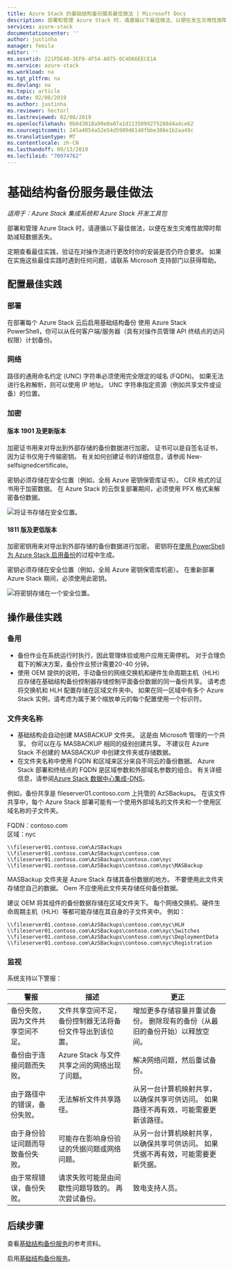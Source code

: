 ```yaml
---
title: Azure Stack 的基础结构备份服务最佳做法 | Microsoft Docs
description: 部署和管理 Azure Stack 时，请遵循以下最佳做法，以便在发生灾难性故障时帮助减轻数据丢失。
services: azure-stack
documentationcenter: ''
author: justinha
manager: femila
editor: ''
ms.assetid: 221FDE40-3EF8-4F54-A075-0C4D66EECE1A
ms.service: azure-stack
ms.workload: na
ms.tgt_pltfrm: na
ms.devlang: na
ms.topic: article
ms.date: 02/08/2019
ms.author: justinha
ms.reviewer: hectorl
ms.lastreviewed: 02/08/2019
ms.openlocfilehash: 0b843018a90e0a07a1d1135099275288d4a4ce62
ms.sourcegitcommit: 245a4054a52e54d5989d6148fbbe386e1b2aa49c
ms.translationtype: MT
ms.contentlocale: zh-CN
ms.lasthandoff: 09/13/2019
ms.locfileid: "70974762"
---
```

# <a name="infrastructure-backup-service-best-practices"></a>基础结构备份服务最佳做法

*适用于：Azure Stack 集成系统和 Azure Stack 开发工具包*

部署和管理 Azure Stack 时，请遵循以下最佳做法，以便在发生灾难性故障时帮助减轻数据丢失。

定期查看最佳实践，验证在对操作流进行更改时你的安装是否仍符合要求。 如果在实施这些最佳实践时遇到任何问题，请联系 Microsoft 支持部门以获得帮助。

## <a name="configuration-best-practices"></a>配置最佳实践

### <a name="deployment"></a>部署

在部署每个 Azure Stack 云后启用基础结构备份 使用 Azure Stack PowerShell，你可以从任何客户端/服务器（具有对操作员管理 API 终结点的访问权限）计划备份。

### <a name="networking"></a>网络

路径的通用命名约定 (UNC) 字符串必须使用完全限定的域名 (FQDN)。 如果无法进行名称解析，则可以使用 IP 地址。 UNC 字符串指定资源（例如共享文件或设备）的位置。

### <a name="encryption"></a>加密

#### <a name="version-1901-and-newer"></a>版本 1901 及更新版本

加密证书用来对导出到外部存储的备份数据进行加密。 证书可以是自签名证书，因为证书仅用于传输密钥。 有关如何创建证书的详细信息，请参阅 New-selfsignedcertificate。
  
密钥必须存储在安全位置（例如，全局 Azure 密钥保管库证书）。 CER 格式的证书用于加密数据。 在 Azure Stack 的云恢复部署期间，必须使用 PFX 格式来解密备份数据。

![将证书存储在安全位置。](media/azure-stack-backup/azure-stack-backup-encryption-store-cert.png)

#### <a name="1811-and-older"></a>1811 版及更低版本

加密密钥用来对导出到外部存储的备份数据进行加密。 密钥将在[使用 PowerShell 为 Azure Stack 启用备份](azure-stack-backup-enable-backup-powershell.md)的过程中生成。

密钥必须存储在安全位置（例如，全局 Azure 密钥保管库机密）。 在重新部署 Azure Stack 期间，必须使用此密钥。

![将密钥存储在一个安全位置。](media/azure-stack-backup/azure-stack-backup-encryption2.png)

## <a name="operational-best-practices"></a>操作最佳实践

### <a name="backups"></a>备用

 - 备份作业在系统运行时执行，因此管理体验或用户应用无需停机。 对于合理负载下的解决方案，备份作业预计需要20-40 分钟。
 - 使用 OEM 提供的说明，手动备份的网络交换机和硬件生命周期主机（HLH）应存储在基础结构备份控制器存储控制平面备份数据的同一备份共享。 请考虑将交换机和 HLH 配置存储在区域文件夹中。 如果在同一区域中有多个 Azure Stack 实例，请考虑为属于某个缩放单元的每个配置使用一个标识符。

### <a name="folder-names"></a>文件夹名称

 - 基础结构会自动创建 MASBACKUP 文件夹。 这是由 Microsoft 管理的一个共享。 你可以在与 MASBACKUP 相同的级别创建共享。 不建议在 Azure Stack 不创建的 MASBACKUP 中创建文件夹或存储数据。
 -  在文件夹名称中使用 FQDN 和区域来区分来自不同云的备份数据。 Azure Stack 部署和终结点的 FQDN 是区域参数和外部域名参数的组合。 有关详细信息，请参阅[Azure Stack 数据中心集成-DNS](azure-stack-integrate-dns.md)。

例如，备份共享是 fileserver01.contoso.com 上托管的 AzSBackups。 在该文件共享中，每个 Azure Stack 部署可能有一个使用外部域名的文件夹和一个使用区域名称的子文件夹。

FQDN：contoso.com  
区域：nyc


    \\fileserver01.contoso.com\AzSBackups
    \\fileserver01.contoso.com\AzSBackups\contoso.com
    \\fileserver01.contoso.com\AzSBackups\contoso.com\nyc
    \\fileserver01.contoso.com\AzSBackups\contoso.com\nyc\MASBackup

MASBackup 文件夹是 Azure Stack 存储其备份数据的地方。 不要使用此文件夹存储您自己的数据。 Oem 不应使用此文件夹存储任何备份数据。

建议 OEM 将其组件的备份数据存储在区域文件夹下。 每个网络交换机、硬件生命周期主机（HLH）等都可能存储在其自身的子文件夹中。 例如：

    \\fileserver01.contoso.com\AzSBackups\contoso.com\nyc\HLH
    \\fileserver01.contoso.com\AzSBackups\contoso.com\nyc\Switches
    \\fileserver01.contoso.com\AzSBackups\contoso.com\nyc\DeploymentData
    \\fileserver01.contoso.com\AzSBackups\contoso.com\nyc\Registration

### <a name="monitoring"></a>监视

系统支持以下警报：

| 警报                                                   | 描述                                                                                     | 更正                                                                                                                                |
|---------------------------------------------------------|-------------------------------------------------------------------------------------------------|--------------------------------------------------------------------------------------------------------------------------------------------|
| 备份失败，因为文件共享空间不足。 | 文件共享空间不足，备份控制器无法将备份文件导出到该位置。 | 增加更多存储容量并重试备份。 删除现有的备份（从最旧的备份开始）以释放空间。                    |
| 备份由于连接问题而失败。             | Azure Stack 与文件共享之间的网络出现了问题。                          | 解决网络问题，然后重试备份。                                                                                            |
| 由于路径中的错误，备份失败。                | 无法解析文件共享路径。                                                          | 从另一台计算机映射共享，以确保共享可供访问。 如果路径不再有效，可能需要更新该路径。       |
| 由于身份验证问题而导致备份失败。               | 可能存在影响身份验证的凭据问题或网络问题。    | 从另一台计算机映射共享，以确保共享可供访问。 如果凭据不再有效，可能需要更新凭据。 |
| 由于常规错误，备份失败。                    | 请求失败可能是由间歇性问题导致的。 再次尝试备份。                    | 致电支持人员。                                                                                                                               |

## <a name="next-steps"></a>后续步骤

查看[基础结构备份服务](azure-stack-backup-reference.md)的参考资料。

启用[基础结构备份服务](azure-stack-backup-enable-backup-console.md)。
